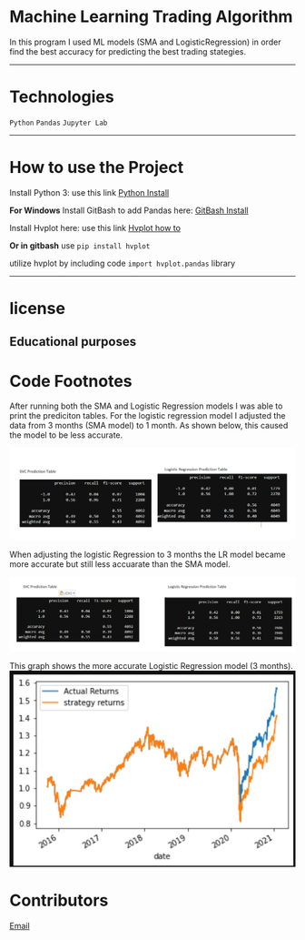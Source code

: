 # Machine Learning Trading Algorithm
 In this program I used ML models (SMA and LogisticRegression) in order find the best accuracy for predicting the best trading stategies.

---
# Technologies
`Python`
`Pandas`
`Jupyter Lab`

---

# How to use the Project
Install Python 3: use this link  [Python Install](https://www.python.org/)

**For Windows**
Install GitBash to add Pandas here: [GitBash Install](https://gitforwindows.org/) 

Install Hvplot here: use this link [Hvplot how to](https://pypi.org/project/hvplot/)

**Or in gitbash** use `pip install hvplot`

utilize hvplot by including code `import hvplot.pandas` library


---
# license
**Educational purposes**
---

# Code Footnotes
After running both the SMA and Logistic Regression models I was able to print the prediciton tables. For the logistic regression model I adjusted the data from 3 months (SMA model) to 1 month. As shown below, this caused the model to be less accurate.

![Logistical_Regression](https://github.com/beccabeastly/ML_trading_bot/blob/main/SVC_vs_logistic_regression.png)

When adjusting the logistic Regression to 3 months the LR model became more accurate but still less accuarate than the SMA model.

![3_month_adjustment](https://github.com/beccabeastly/ML_trading_bot/blob/main/LR_3months.png)

This graph shows the more accurate Logistic Regression model (3 months). 
![Returns](https://github.com/beccabeastly/ML_trading_bot/blob/main/strategy_returns_vs_returns.png)

# Contributors
[Email](beccabeastly@gmail.com)
